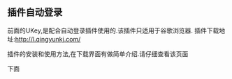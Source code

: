## 插件自动登录

前面的UKey,是配合自动登录插件使用的.该插件只适用于谷歌浏览器.
插件下载地址:http://l.qingyunkj.com/

插件的安装和使用方法,在下载界面有做简单介绍.请仔细查看该页面

下面